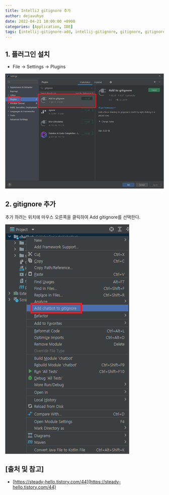 ```yaml
---
title: IntelliJ gitignore 추가
author: dejavuhyo
date: 2022-04-21 10:00:00 +0900
categories: [Application, IDE]
tags: [intellij-gitignore-add, intellij-gitignore, gitignore, gitignore-add, 인텔리제이-gitignore-추가, gitignore-추가]
---
```


## 1. 플러그인 설치

* File → Settings → Plugins

![plugins](/assets/img/2022-04-21-intellij-gitignore-add/plugins.png)

## 2. gitignore 추가
추가 하려는 위치에 마우스 오른쪽을 클릭하여 Add gitignore를 선택한다.

![add](/assets/img/2022-04-21-intellij-gitignore-add/add.png)

## [출처 및 참고]
* [https://steady-hello.tistory.com/44](https://steady-hello.tistory.com/44)
